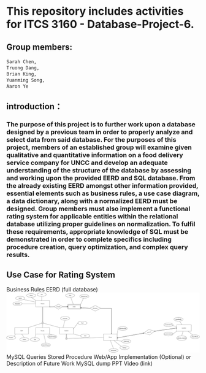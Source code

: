 # This repository includes activities for ITCS 3160 - Database-Project-6.

## Group members:
    Sarah Chen,
    Truong Dang,
    Brian King,
    Yuanming Song,
    Aaron Ye
    
## introduction： 
### The purpose of this project is to further work upon a database designed by a previous team in order to properly analyze and select data from said database. For the purposes of this project, members of an established group will examine given qualitative and quantitative information on a food delivery service company for UNCC and develop an adequate understanding of the structure of the database by assessing and working upon the provided EERD and SQL database. From the already existing EERD amongst other information provided, essential elements such as business rules, a use case diagram, a data dictionary, along with a normalized EERD must be designed. Group members must also implement a functional rating system for applicable entities within the relational database utilizing proper guidelines on normalization. To fulfil these requirements, appropriate knowledge of SQL must be demonstrated in order to complete specifics including procedure creation, query optimization, and complex query results.

## **Use Case for Rating System**
Business Rules
EERD (full database)![](ProjectEERD.png)
MySQL Queries
Stored Procedure
Web/App Implementation (Optional) or Description of Future Work
MySQL dump
PPT Video (link)
